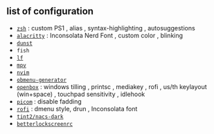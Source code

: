 ## list of configuration
- [`zsh`](https://github.com/nacs-970/dotfiles/blob/main/.zshrc) : custom PS1 , alias , syntax-highlighting , autosuggestions
- [`alacritty`](https://github.com/nacs-970/dotfiles/blob/main/.config/alacritty/alacritty.yml) : Inconsolata Nerd Font , custom color , blinking
- [`dunst`](https://github.com/nacs-970/dotfiles/blob/main/.config/dunst/dunstrc)
- `fish`
- [`lf`](https://github.com/nacs-970/dotfiles/blob/main/.config/lf/lfrc)
- [`mpv`](https://github.com/nacs-970/dotfiles/blob/main/.config/mpv/mpv.conf)
- [`nvim`](https://github.com/nacs-970/dotfiles/blob/main/.config/nvim/init.vim)
- [`obmenu-generator`](https://github.com/nacs-970/dotfiles/blob/main/.config/obmenu-generator/schema.pl)
- [`openbox`](https://github.com/nacs-970/dotfiles/tree/main/.config/openbox) : windows tilling , printsc , mediakey , rofi , us/th keylayout (win+space) , touchpad sensitivity , idlehook
- [`picom`](https://github.com/nacs-970/dotfiles/blob/main/.config/picom/picom.conf) : disable fadding
- [`rofi`](https://github.com/nacs-970/dotfiles/blob/main/.config/rofi/config.rasi) : dmenu style, drun , Inconsolata font
- [`tint2/nacs-dark`](https://github.com/nacs-970/dotfiles/blob/main/.config/tint2/nacs-dark/tint2rc)
- [`betterlockscreenrc`](https://github.com/nacs-970/dotfiles/blob/main/.config/betterlockscreenrc)
